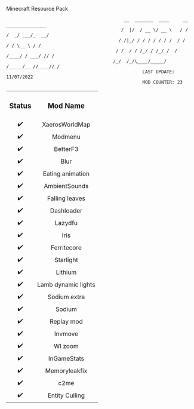 Minecraft Resource Pack

<!--header-->
```
                                            __  _______  ____     __    _______________
                                           /  |/  / __ \/ __ \   / /   /  _/ ___/_  __/
                                          / /|_/ / / / / / / /  / /    / / \__ \ / /   
                                         / /  / / /_/ / /_/ /  / /____/ / ___/ // /    
                                        /_/  /_/\____/_____/  /_____/___//____//_/     
                                                   LAST UPDATE: 11/07/2022  
                                                   MOD COUNTER: 23
```
<table align="center">
    <tr align="center">
        <td><h3>Status</h3></td>
        <td><h3>Mod Name</h3></td>
    </tr>
    <tr align="center">
        <td>✔️</td>
        <td>XaerosWorldMap</td>
    </tr>
    <tr align="center">
        <td>✔️</td>
        <td>Modmenu</td>
    </tr>
    <tr align="center">
        <td>✔️</td>
        <td>BetterF3</td>
    </tr>
    <tr align="center">
        <td>✔️</td>
        <td>Blur</td>
    </tr>
    <tr align="center">
        <td>✔️</td>
        <td>Eating animation</td>
    </tr>
    <tr align="center">
        <td>✔️</td>
        <td>AmbientSounds</td>
    </tr>
    <tr align="center">
        <td>✔️</td>
        <td>Falling leaves</td>
    </tr>
    <tr align="center">
        <td>✔️</td>
        <td>Dashloader</td>
    </tr>
    <tr align="center">
        <td>✔️</td>
        <td>Lazydfu</td>
    </tr>
    <tr align="center">
        <td>✔️</td>
        <td>Iris</td>
    </tr>
    <tr align="center">
        <td>✔️</td>
        <td>Ferritecore</td>
    </tr>
    <tr align="center">
        <td>✔️</td>
        <td>Starlight</td>
    </tr>
    <tr align="center">
        <td>✔️</td>
        <td>Lithium</td>
    </tr>
    <tr align="center">
        <td>✔️</td>
        <td>Lamb dynamic lights</td>
    </tr>
    <tr align="center">
        <td>✔️</td>
        <td>Sodium extra</td>
    </tr>
    <tr align="center">
        <td>✔️</td>
        <td>Sodium</td>
    </tr>
    <tr align="center">
        <td>✔️</td>
        <td>Replay mod</td>
    </tr>
    <tr align="center">
        <td>✔️</td>
        <td>Invmove</td>
    </tr>
    <tr align="center">
        <td>✔️</td>
        <td>WI zoom</td>
    </tr>
    <tr align="center">
        <td>✔️</td>
        <td>InGameStats</td>
    </tr>
    <tr align="center">
        <td>✔️</td>
        <td>Memoryleakfix</td>
    </tr>
    <tr align="center">
        <td>✔️</td>
        <td>c2me</td>
    </tr>
    <tr align="center">
        <td>✔️</td>
        <td>Entity Culling</td>
    </tr>
    
</table>

